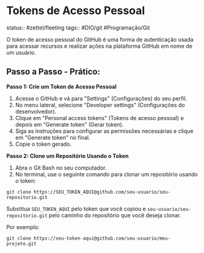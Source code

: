 # Tokens de Acesso Pessoal
status:: #zettel/fleeting 
tags:: #DIO/git #Programação/Git 

O token de acesso pessoal do GitHub é uma forma de autenticação usada para acessar recursos e realizar ações na plataforma GitHub em nome de um usuário.


## Passo a Passo - Prático:

**Passo 1: Crie um Token de Acesso Pessoal**

1. Acesse o GitHub e vá para "Settings" (Configurações) do seu perfil.
2. No menu lateral, selecione "Developer settings" (Configurações do desenvolvedor).
3. Clique em "Personal access tokens" (Tokens de acesso pessoal) e depois em "Generate token" (Gerar token).
4. Siga as instruções para configurar as permissões necessárias e clique em "Generate token" no final.
5. Copie o token gerado.

**Passo 2: Clone um Repositório Usando o Token**

1. Abra o Git Bash no seu computador.
2. No terminal, use o seguinte comando para clonar um repositório usando o token:

```
git clone https://SEU_TOKEN_AQUI@github.com/seu-usuario/seu-repositorio.git
```

Substitua `SEU_TOKEN_AQUI` pelo token que você copiou e `seu-usuario/seu-repositorio.git` pelo caminho do repositório que você deseja clonar.

Por exemplo:

```
git clone https://seu-token-aqui@github.com/seu-usuario/meu-projeto.git
```